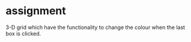 # assignment
3-D grid which have the functionality to change the colour when the last box is clicked.
